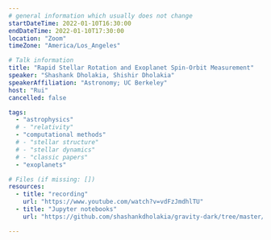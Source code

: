 ```yaml
---
# general information which usually does not change
startDateTime: 2022-01-10T16:30:00
endDateTime: 2022-01-10T17:30:00
location: "Zoom"
timeZone: "America/Los_Angeles"

# Talk information
title: "Rapid Stellar Rotation and Exoplanet Spin-Orbit Measurement"
speaker: "Shashank Dholakia, Shishir Dholakia"
speakerAffiliation: "Astronomy; UC Berkeley"
host: "Rui"
cancelled: false

tags:
  - "astrophysics"
  # - "relativity"
  - "computational methods"
  # - "stellar structure"
  # - "stellar dynamics"
  # - "classic papers"
  - "exoplanets"

# Files (if missing: [])
resources:
  - title: "recording"
    url: "https://www.youtube.com/watch?v=vdFzJmdhlTU"
  - title: "Jupyter notebooks"
    url: "https://github.com/shashankdholakia/gravity-dark/tree/master/notebooks"

---
```



